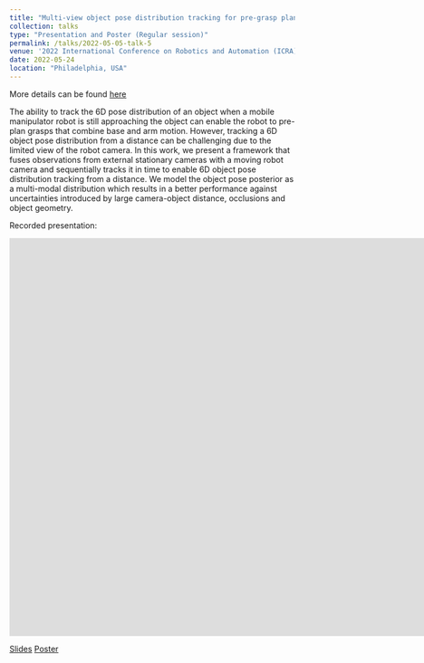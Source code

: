 ```yaml
---
title: "Multi-view object pose distribution tracking for pre-grasp planning on mobile robots"
collection: talks
type: "Presentation and Poster (Regular session)"
permalink: /talks/2022-05-05-talk-5
venue: '2022 International Conference on Robotics and Automation (ICRA)'
date: 2022-05-24
location: "Philadelphia, USA"
---
```

More details can be found [here](/publication/2022-03-01-icra2022) 

The ability to track the 6D pose distribution of an object when a mobile manipulator robot is still approaching the object can enable the robot to pre-plan grasps that combine base and arm motion. However, tracking a 6D object pose distribution from a distance can be challenging due to the limited view of the robot camera. In this work, we present a framework that fuses observations from external stationary cameras with a moving robot camera and sequentially tracks it in time to enable 6D object pose distribution tracking from a distance. We model the object pose posterior as a multi-modal distribution which results in a better performance against uncertainties introduced by large camera-object distance, occlusions and object geometry.

Recorded presentation:

<iframe width="1658" height="703" src="https://www.youtube.com/embed/uRHkKGFxzLM" title="YouTube video player" frameborder="0" allow="accelerometer; autoplay; clipboard-write; encrypted-media; gyroscope; picture-in-picture" allowfullscreen></iframe>

[Slides](/files/icra2022-ppt.pdf)
[Poster](/files/icra2022-poster.pdf)